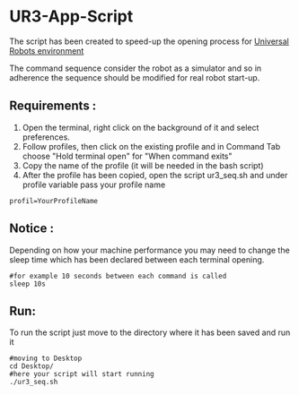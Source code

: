 # UR3-App-Script

The script has been created to speed-up the opening process for [Universal Robots environment](https://github.com/ros-industrial/universal_robot)

The command sequence consider the robot as a simulator and so in adherence the sequence should be modified for real robot start-up.

## Requirements : 
1. Open the terminal, right click on the background of it and select preferences.
2. Follow profiles, then click on the existing profile and in Command Tab choose "Hold terminal open" for "When command exits"
3. Copy the name of the profile (it will be needed in the bash script)
4. After the profile has been copied, open the script ur3_seq.sh and under profile variable pass your profile name

```
profil=YourProfileName
```

## Notice : 
Depending on how your machine performance you may need to change the sleep time which has been declared between each terminal opening.

```
#for example 10 seconds between each command is called
sleep 10s
```

## Run:
To run the script just move to the directory where it has been saved and run it
```
#moving to Desktop
cd Desktop/
#here your script will start running
./ur3_seq.sh
```

